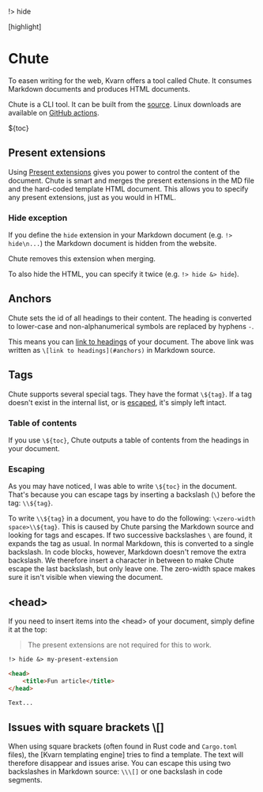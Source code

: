 !> hide

<head>
    <title>Chute - Markdown support | Kvarn</title>
    <meta name="permalinks" content="not-titles"> <!-- part of JS on icelk.dev & kvarn.org, options: disabled|enabled|not-titles -->
    <meta name="description" content="The Chute tool utilizing Kvarn templates to give comprehensive Markdown support.">
    [highlight]
</head>

# Chute

To easen writing for the web, Kvarn offers a tool called Chute. It consumes Markdown documents and produces HTML documents.

Chute is a CLI tool. It can be built from the [source](https://github.com/Icelk/kvarn/tree/main/chute). Linux downloads are available on [GitHub actions](https://github.com/Icelk/kvarn/actions/workflows/chute.yml).

${toc}

## Present extensions

Using [Present extensions](/extensions/#present) gives you power to control the content of the document.
Chute is smart and merges the present extensions in the MD file and the hard-coded template HTML document.
This allows you to specify any present extensions, just as you would in HTML.

### Hide exception

If you define the `hide` extension in your Markdown document (e.g. `!> hide\n...`) the Markdown document is hidden from the website.

Chute removes this extension when merging.

To also hide the HTML, you can specify it twice (e.g. `!> hide &> hide`).

## Anchors

Chute sets the id of all headings to their content.
The heading is converted to lower-case and non-alphanumerical symbols are replaced by hyphens `-`.

This means you can [link to headings](#anchors) of your document.
The above link was written as `\[link to headings](#anchors)` in Markdown source.

## Tags

Chute supports several special tags. They have the format `\${tag}`.
If a tag doesn't exist in the internal list, or is [escaped](#escaping),
it's simply left intact.

### Table of contents

If you use `\${toc}`, Chute outputs a table of contents from the headings in your document.

### Escaping

As you may have noticed, I was able to write `\${toc}` in the document.
That's because you can escape tags by inserting a backslash (`\`) before the tag:  `\​\${tag}`.

To write `\​\${tag}` in a document, you have to do the following: `\<zero-width space>\​\${tag}`.
This is caused by Chute parsing the Markdown source and looking for tags and escapes. If two successive backslashes `\`
are found, it expands the tag as usual. In normal Markdown, this is converted to a single backslash.
In code blocks, however, Markdown doesn't remove the extra backslash. We therefore insert a character in between to
make Chute escape the last backslash, but only leave one. The zero-width space makes sure it isn't visible when viewing the document.

## \<head\>

If you need to insert items into the \<head\> of your document, simply define it at the top:

> The present extensions are not required for this to work.

```markdown
!> hide &> my-present-extension

<head>
    <title>Fun article</title>
</head>

Text...
```

## Issues with square brackets \\[]

When using square brackets (often found in Rust code and `Cargo.toml` files), the [Kvarn templating engine] tries to find a template. The text will therefore disappear and issues arise.
You can escape this using two backslashes in Markdown source: `\\\[]` or one backslash in code segments.
